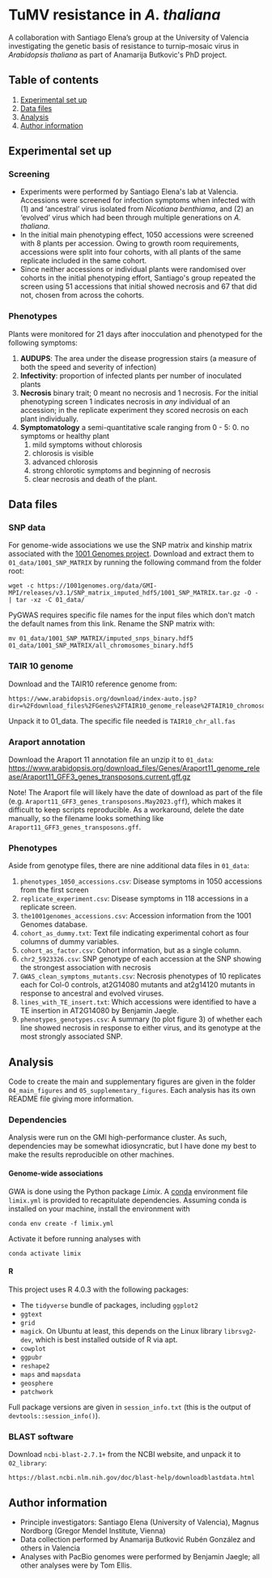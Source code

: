 # TuMV resistance in *A. thaliana*

A collaboration with Santiago Elena’s group at the University of Valencia investigating the genetic basis of resistance to turnip-mosaic virus in *Arabidopsis thaliana* as part of Anamarija Butkovic's PhD project.

## Table of contents

1. [Experimental set up](#experimental-set-up)
3. [Data files](#data-files)
4. [Analysis](#analysis)
5. [Author information](#author-information)

## Experimental set up

### Screening

* Experiments were performed by Santiago Elena's lab at Valencia. Accessions were screened for infection symptoms when infected with (1) and ‘ancestral’ virus isolated from *Nicotiana benthiama*, and (2) an ‘evolved’ virus which had been through multiple generations on *A. thaliana*.
* In the initial main phenotyping effect, 1050 accessions were screened with 8 plants per accession. Owing to growth room requirements, accessions were split into four cohorts, with all plants of the same replicate included in the same cohort.
* Since neither accessions or individual plants were randomised over cohorts in the initial phenotyping effort, Santiago's group repeated the screen using 51 accessions that initial showed necrosis and 67 that did not, chosen from across the cohorts.

### Phenotypes

Plants were monitored for 21 days after inocculation and phenotyped for the following symptoms:

1. **AUDUPS**: The area under the disease progression stairs (a measure of both the speed and severity of infection)
2. **Infectivity**: proportion of infected plants per number of inoculated plants
3. **Necrosis** binary trait; 0 meant no necrosis and 1 necrosis. For the initial phenotyping screen 1 indicates necrosis in *any* individual of an accession; in the replicate experiment they scored necrosis on each plant individually.
4. **Symptomatology** a semi-quantitative scale ranging from 0 - 5:
    0. no symptoms or healthy plant
    1. mild symptoms without chlorosis
    2. chlorosis is visible
    3. advanced chlorosis
    4. strong chlorotic symptoms and beginning of necrosis
    5. clear necrosis and death of the plant.

## Data files

### SNP data

For genome-wide associations we use the SNP matrix and kinship matrix associated with the [1001 Genomes project](https://1001genomes.org/).
Download and extract them to `01_data/1001_SNP_MATRIX` by running the following command from the folder root:

```
wget -c https://1001genomes.org/data/GMI-MPI/releases/v3.1/SNP_matrix_imputed_hdf5/1001_SNP_MATRIX.tar.gz -O - | tar -xz -C 01_data/
```

PyGWAS requires specific file names for the input files which don't match the default names from this link. Rename the SNP matrix with:

```
mv 01_data/1001_SNP_MATRIX/imputed_snps_binary.hdf5 01_data/1001_SNP_MATRIX/all_chromosomes_binary.hdf5
```

### TAIR 10 genome

Download and the TAIR10 reference genome from:
```
https://www.arabidopsis.org/download/index-auto.jsp?dir=%2Fdownload_files%2FGenes%2FTAIR10_genome_release%2FTAIR10_chromosome_files
```

Unpack it to 01_data. The specific file needed is `TAIR10_chr_all.fas`

### Araport annotation

Download the Araport 11 annotation file an unzip it to `01_data`:
https://www.arabidopsis.org/download_files/Genes/Araport11_genome_release/Araport11_GFF3_genes_transposons.current.gff.gz

Note! The Araport file will likely have the date of download as part of the file
(e.g. `Araport11_GFF3_genes_transposons.May2023.gff`), which makes it difficult
to keep scripts reproducible. As a workaround, delete the date manually, so the
filename looks something like `Araport11_GFF3_genes_transposons.gff`.

### Phenotypes

Aside from genotype files, there are nine additional data files in `01_data`:

1. `phenotypes_1050_accessions.csv`: Disease symptoms in 1050 accessions from the first screen
2. `replicate_experiment.csv`: Disease symptoms in 118 accessions in a replicate screen.
3. `the1001genomes_accessions.csv`: Accession information from the 1001 Genomes database.
4. `cohort_as_dummy.txt`: Text file indicating experimental cohort as four columns of dummy variables.
5. `cohort_as_factor.csv`: Cohort information, but as a single column.
6. `chr2_5923326.csv`: SNP genotype of each accession at the SNP showing the 
    strongest association with necrosis
7. `GWAS_clean_symptoms_mutants.csv`: Necrosis phenotypes of 10 replicates each 
    for Col-0 controls, at2G14080 mutants and at2g14120 mutants in response to 
    ancestral and evolved viruses.
8. `lines_with_TE_insert.txt`: Which accessions were identified to have a TE
    insertion in AT2G14080 by Benjamin Jaegle.
9. `phenotypes_genotypes.csv`: A summary (to plot figure 3) of whether each line
    showed necrosis in response to either virus, and its genotype at the most 
    strongly associated SNP.

## Analysis

Code to create the main and supplementary figures are given in the folder `04_main_figures` and `05_supplementary_figures`.
Each analysis has its own README file giving more information.

### Dependencies

Analysis were run on the GMI high-performance cluster. As such, dependencies may be somewhat idiosyncratic, but I have done my best to make the results reproducible on other machines.

#### Genome-wide associations

GWA is done using the Python package *Limix*. A [conda](https://docs.conda.io/en/latest/) environment file `limix.yml` is provided to recapitulate dependencies. Assuming conda is installed on your machine, install the environment with
```
conda env create -f limix.yml
```
Activate it before running analyses with
```
conda activate limix
```

#### R

This project uses R 4.0.3 with the following packages:

- The `tidyverse` bundle of packages, including `ggplot2`
- `ggtext`
- `grid`
- `magick`. On Ubuntu at least, this depends on the Linux library `librsvg2-dev`, which is best installed outside of R via apt.
- `cowplot`
- `ggpubr`
- `reshape2`
- `maps` and `mapsdata`
- `geosphere` 
- `patchwork`

Full package versions are given in `session_info.txt` (this is the output of `devtools::session_info()`).

### BLAST software

Download `ncbi-blast-2.7.1+` from the NCBI website, and unpack it to `02_library`:
```
https://blast.ncbi.nlm.nih.gov/doc/blast-help/downloadblastdata.html
```

## Author information

* Principle investigators: Santiago Elena (University of Valencia), Magnus Nordborg (Gregor Mendel Institute, Vienna)
* Data collection performed by Anamarija Butković Rubén González and others in Valencia
* Analyses with PacBio genomes were performed by Benjamin Jaegle; all other analyses were by Tom Ellis.